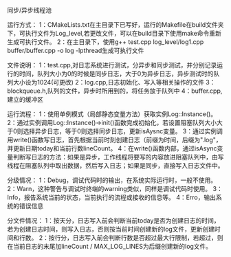 同步/异步线程池

运行方式：
1：CMakeLists.txt在主目录下已写好，运行的Makefile在build文件夹下，可执行文件为Log_level,若更改文件，可以在build目录下使用make命令重新生成可执行文件。
2：在主目录下，使用g++ test.cpp log_level/log1.cpp buffer/buffer.cpp -o log -lpthread生成可执行文件

文件说明：
1：test.cpp,对日志系统进行测试，分异步和同步测试，并分别记录运行的时间，队列大小为0的时候是同步日志，大于0为异步日志，异步测试时的队列大小设为1024(可更改)
2：log.cpp,日志初始化、写入等相关操作的文件
3：blockqueue.h,队列的文件，异步时所用到的，将任务放于队列中
4：buffer.cpp,建立的缓冲区

运行流程：
1：使用单例模式（局部静态变量方法）获取实例Log::Instance()。
2：通过实例调用Log::Instance()->init()函数完成初始化，若设置阻塞队列大小大于0则选择异步日志，等于0则选择同步日志，更新isAysnc变量。
3：通过实例调用write()函数写日志，首先根据当前时刻创建日志（前缀为时间，后缀为".log"，并更新日期today和当前行数lineCount。
4：在write()函数内部，通过isAsync变量判断写日志的方法：如果是异步，工作线程将要写的内容放进阻塞队列中，由写线程在阻塞队列中取出数据，然后写入日志；如果是同步，直接写入日志文件中。

分级情况：
1：Debug，调试代码时的输出，在系统实际运行时，一般不使用。
2：Warn，这种警告与调试时终端的warning类似，同样是调试代码时使用。
3：Info，报告系统当前的状态，当前执行的流程或接收的信息等。
4：Erro，输出系统的错误信息

分文件情况：
1：按天分，日志写入前会判断当前today是否为创建日志的时间，若为创建日志时间，则写入日志，否则按当前时间创建新的log文件，更新创建时间和行数。
2：按行分，日志写入前会判断行数是否超过最大行限制，若超过，则在当前日志的末尾加lineCount / MAX_LOG_LINES为后缀创建新的log文件。